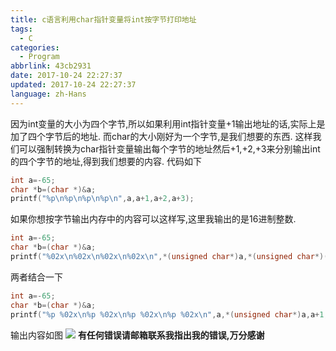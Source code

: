 ```yaml
---
title: c语言利用char指针变量将int按字节打印地址
tags:
  - C
categories:
  - Program
abbrlink: 43cb2931
date: 2017-10-24 22:27:37
updated: 2017-10-24 22:27:37
language: zh-Hans
---
```

因为int变量的大小为四个字节,所以如果利用int指针变量+1输出地址的话,实际上是加了四个字节后的地址.
而char的大小刚好为一个字节,是我们想要的东西.
这样我们可以强制转换为char指针变量输出每个字节的地址然后+1,+2,+3来分别输出int的四个字节的地址,得到我们想要的内容.
代码如下

```c
int a=-65;
char *b=(char *)&a;
printf("%p\n%p\n%p\n%p\n",a,a+1,a+2,a+3);
```

<!--more-->

如果你想按字节输出内存中的内容可以这样写,这里我输出的是16进制整数.

```c
int a=-65;
char *b=(char *)&a;
printf("%02x\n%02x\n%02x\n%02x\n",*(unsigned char*)a,*(unsigned char*)(a+1),*(unsigned char*)(a+2),*(unsigned char*)(a+3));
```

两者结合一下

```c
int a=-65;
char *b=(char *)&a;
printf("%p %02x\n%p %02x\n%p %02x\n%p %02x\n",a,*(unsigned char*)a,a+1,*(unsigned char*)(a+1),a+2,*(unsigned char*)(a+2),a+3,*(unsigned char*)(a+3));
```

输出内容如图
![](http://blog-1254450445.cossgp.myqcloud.com/TIM%E6%88%AA%E5%9B%BE20171024224821.png)
__有任何错误请邮箱联系我指出我的错误,万分感谢__

